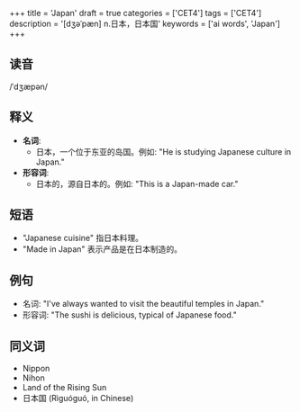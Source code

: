 +++
title = 'Japan'
draft = true
categories = ['CET4']
tags = ['CET4']
description = '[dʒəˈpæn] n.日本，日本国'
keywords = ['ai words', 'Japan']
+++

## 读音
/ˈdʒæpən/

## 释义
- **名词**:
   - 日本，一个位于东亚的岛国。例如: "He is studying Japanese culture in Japan."
- **形容词**:
   - 日本的，源自日本的。例如: "This is a Japan-made car."

## 短语
- "Japanese cuisine" 指日本料理。
- "Made in Japan" 表示产品是在日本制造的。

## 例句
- 名词: "I've always wanted to visit the beautiful temples in Japan."
- 形容词: "The sushi is delicious, typical of Japanese food."

## 同义词
- Nippon
- Nihon
- Land of the Rising Sun
- 日本国 (Rìguóguó, in Chinese)
